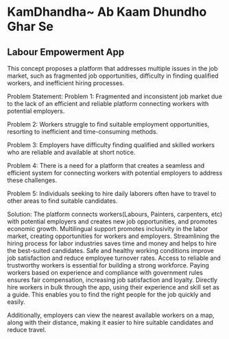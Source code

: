 # KamDhandha~ Ab Kaam Dhundho Ghar Se
## Labour Empowerment App


This concept proposes a platform that addresses multiple issues in the job market, such as fragmented job opportunities, difficulty in finding qualified workers, and inefficient hiring processes.

Problem Statement:
Problem 1: Fragmented and inconsistent job market due to the lack of an efficient and reliable platform connecting workers with potential employers.

Problem 2: Workers struggle to find suitable employment opportunities, resorting to inefficient and time-consuming methods.

Problem 3: Employers have difficulty finding qualified and skilled workers who are reliable and available at short notice.

Problem 4: There is a need for a platform that creates a seamless and efficient system for connecting workers with potential employers to address these challenges.

Problem 5: Individuals seeking to hire daily laborers often have to travel to other areas to find suitable candidates.

Solution:
 The platform connects workers(Labours, Painters, carpenters, etc) with potential employers and creates new job opportunities, and promotes economic growth.
Multilingual support promotes inclusivity in the labor market, creating opportunities for workers and employers.
Streamlining the hiring process for labor industries saves time and money and helps to hire the best-suited candidates.
Safe and healthy working conditions improve job satisfaction and reduce employee turnover rates.
Access to reliable and trustworthy workers is essential for building a strong workforce.
Paying workers based on experience and compliance with government rules ensures fair compensation, increasing job satisfaction and loyalty.
Directly hire workers in bulk through the app, using their experience and skill set as a guide. This enables you to find the right people for the job quickly and easily.

 Additionally, employers can view the nearest available workers on a map, along with their distance, making it easier to hire suitable candidates and reduce travel.
